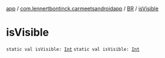 [app](../../index.md) / [com.lennertbontinck.carmeetsandroidapp](../index.md) / [BR](index.md) / [isVisible](./is-visible.md)

# isVisible

`static val isVisible: `[`Int`](https://kotlinlang.org/api/latest/jvm/stdlib/kotlin/-int/index.html)
`static val isVisible: `[`Int`](https://kotlinlang.org/api/latest/jvm/stdlib/kotlin/-int/index.html)